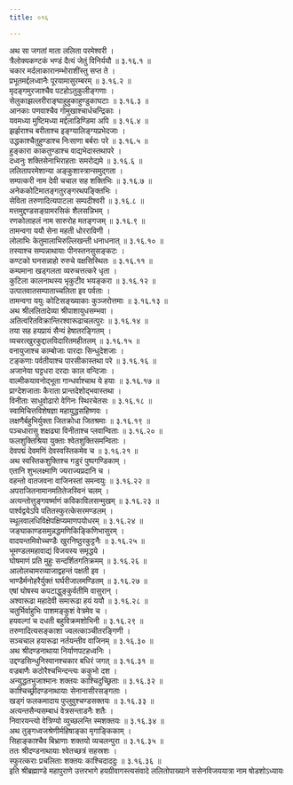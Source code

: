 ```yaml
---
title: ०१६

---
```

अथ सा जगतां माता ललिता परमेश्वरी ।  
त्रैलोक्यकण्टकं भण्डं दैत्यं जेतुं विनिर्ययौ ॥ ३.१६.१ ॥  
चकार मर्दलाकारानम्भोराशींस्तु सप्त ते ।  
प्रभूतमर्द्दलध्वानैः पूरयामासुरम्बरम् ॥ ३.१६.२ ॥  
मृदङ्गमुरजाश्चैव पटहोऽतुकुलीङ्गणाः ।  
सेलुकाझल्लरीराङ्घाहुहुकाहुण्डुकाघटाः ॥ ३.१६.३ ॥  
आनकाः पणवाश्चैव गोमुखाश्चार्धचन्द्रिकाः ।  
यवमध्या मुष्टिमध्या मर्द्दलाडिण्डिमा अपि ॥ ३.१६.४ ॥  
झर्झराश्च बरीताश्च इङ्ग्यालिङ्ग्यप्रभेदजाः ।  
उद्धकाश्चैतुहुण्डाश्च निःसाणा बर्बराः परे ॥ ३.१६.५ ॥  
हुङ्कारा काकतुण्डाश्च वाद्यभेदास्तथापरे ।  
दध्वनुः शक्तिसेनाभिराहताः समरोद्यमे ॥ ३.१६.६ ॥  
ललितापरमेशान्या अङ्कुशास्त्रान्समुद्गता ।  
सम्पत्करी नाम देवी चचाल सह शक्तिभिः ॥ ३.१६.७ ॥  
अनेककोटिमातङ्गतुरङ्गरथपङ्क्तिभिः ।  
सेविता तरुणादित्यपाटला सम्पदीश्वरी ॥ ३.१६.८ ॥  
मत्तमुद्दण्डसङ्ग्रामरसिकं शैलसन्निभम् ।  
रणकोलाहलं नाम सारुरोह मतङ्गजम् ॥ ३.१६.९ ॥  
तामन्वगा ययौ सेना महती धोरराविणी ।  
लोलाभिः केतुमालाभिरुल्लिखन्ती धनाधनात् ॥ ३.१६.१० ॥  
तस्याश्च सम्पन्नाथायाः पीनस्तनसुसङ्कटः ।  
कण्टको घनसन्नाहो रुरुचे वक्षसिस्थितः ॥ ३.१६.११ ॥  
कम्पमाना खड्गलता व्यरुचत्तत्करे धृता ।  
कुटिला कालनाथस्य भृकुटीव भयङ्करा ॥ ३.१६.१२ ॥  
उत्पातवातसम्पाताच्चलिता इव पर्वताः ।  
तामन्वगा ययुः कोटिसङ्ख्याकाः कुञ्जरोत्तमाः ॥ ३.१६.१३ ॥  
अथ श्रीललितादेव्या श्रीपाशायुधसम्भवा ।  
अतित्वरितविक्रान्तिरश्वारूढाचलत्पुरः ॥ ३.१६.१४ ॥  
तया सह हयप्रायं सैन्यं हेषातरङ्गितम् ।  
व्यचरत्खुरकुद्दालविदारितमहीतलम् ॥ ३.१६.१५ ॥  
वनायुजाश्च काम्बोजाः पारदाः सिन्धुदेशजाः ।  
टङ्कणाः पर्वतीयाश्च पारसीकास्तथा परे ॥ ३.१६.१६ ॥  
अजानेया घट्टधरा दरदाः काल वन्दिजाः ।  
वाल्मीकयावनोद्भूता गान्धर्वाश्चाथ ये हयाः ॥ ३.१६.१७ ॥  
प्राग्देशजाताः कैराता प्रान्तदेशोद्भवास्तथा ।  
विनीताः साधुवोढारो वेगिनः स्थिरचेतसः ॥ ३.१६.१८ ॥  
स्वामिचित्तविशेषज्ञा महायुद्धसहिष्णवः ।  
लक्षणैर्बहुभिर्युक्ता जितक्रोधा जितश्रमाः ॥ ३.१६.१९ ॥  
पञ्चधारासु शक्षढ्या विनीताश्च प्लवान्विताः ॥ ३.१६.२० ॥  
फलशुक्तिश्रिया युक्ताः श्वेतशुक्तिसमन्विताः ।  
देवपद्मं देवमणिं देवस्वस्तिकमेव च ॥ ३.१६.२१ ॥  
अथ स्वस्तिकशुक्तिश्च गडुरं पुष्पगण्डिकाम् ।  
एतानि शुभलक्ष्माणि ज्यराज्यप्रदानि च ।  
वहन्तो वातजवना वाजिनस्तां समन्वयुः ॥ ३.१६.२२ ॥  
अपराजितनामानमतितेजस्विनं चलम् ।  
अत्यन्तोत्तुङ्गवर्ष्माणं कविकाविलसन्मुखम् ॥ ३.१६.२३ ॥  
पार्श्वद्वयेऽपि पतितस्फुरत्केसरमण्डलम् ।  
स्थूलवालधिविक्षेपक्षिप्यमाणपयोधरम् ॥ ३.१६.२४ ॥  
जङ्घाकाण्डसमुन्नद्धमणिकिङ्किणिभासुरम् ।  
वादयन्तमिवोच्चण्डैः खुरनिष्ठुरकुट्टनैः ॥ ३.१६.२५ ॥  
भूमण्डलमहावाद्यं विजयस्य समृद्धये ।  
घोषमाणं प्रति मुहुः सन्दर्शितगतिक्रमम् ॥ ३.१६.२६ ॥  
आलोलचामरव्याजाद्वहन्तं पक्षती इव ।  
भाण्डैर्मनोहरैर्युक्तं घर्घरीजालमण्डितम् ॥ ३.१६.२७ ॥  
एषां घोषस्य कपटाद्धुङ्कुर्वतीमि वासुरान् ।  
अश्वारूढा महादेवी समारूढा हयं ययौ ॥ ३.१६.२८ ॥  
चतुर्भिर्वाहुभिः पाशमङ्कुशं वेत्रमेव च ।  
हयवल्गां च दधती बहुविक्रमशोभिनी ॥ ३.१६.२९ ॥  
तरुणादित्यसङ्काशा ज्वलत्काञ्चीतरङ्गिणी ।  
सञ्चचाल हयारूढा नर्तयन्तीव वाजिनम् ॥ ३.१६.३० ॥  
अथ श्रीदण्डनाथाया निर्याणपटहध्वनिः ।  
उद्दण्डसिन्धुनिस्वानश्चकार बधिरं जगत् ॥ ३.१६.३१ ॥  
वज्रबाणैः कठोरैश्चभिन्दन्त्यः ककुभो दश ।  
अन्युद्धतभुजाश्मानः शक्तयः काश्चिदुच्छ्रिताः ॥ ३.१६.३२ ॥  
काश्चिच्छ्रीदण्डनाथायाः सेनानासीरसङ्गताः ।  
खड्गं फलकमादाय पुप्लुवुश्चण्डसक्तयः ॥ ३.१६.३३ ॥  
अत्यन्तसैन्यसम्बाधं वेत्रसन्ताडनैः शतैः ।  
निवारयन्त्यो वेत्रिण्यो व्युच्छलन्ति स्मशक्तयः ॥ ३.१६.३४ ॥  
अथ तुङ्गध्वजश्रेणीर्महिषाङ्का मृगाङ्किकाम् ।  
सिहाङ्काश्चैव बिभ्राणाः शक्तयो व्यचलन्पुरा ॥ ३.१६.३५ ॥  
ततः श्रीदण्डनाथायाः श्वेतच्छत्रं सहस्रशः ।  
स्फुरत्कराः प्रचलिताः शक्तयः काश्चिदाददुः ॥ ३.१६.३६ ॥  
इति श्रीब्रह्माण्डे महापुराणे उत्तरभागे हयग्रीवागस्त्यसंवादे ललितोपाख्याने ससेनविजययात्रा नाम षोडशोऽध्यायः